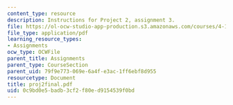 ```yaml
---
content_type: resource
description: Instructions for Project 2, assignment 3.
file: https://ol-ocw-studio-app-production.s3.amazonaws.com/courses/4-104-architectural-design-intentions-spring-2004/0c9bd0e5badb3cf2f80ed9154539f0bd_proj2final.pdf
file_type: application/pdf
learning_resource_types:
- Assignments
ocw_type: OCWFile
parent_title: Assignments
parent_type: CourseSection
parent_uid: 79f9e773-069e-6a4f-e3ac-1ff6ebf8d955
resourcetype: Document
title: proj2final.pdf
uid: 0c9bd0e5-badb-3cf2-f80e-d9154539f0bd
---
```

